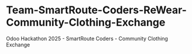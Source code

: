 # Team-SmartRoute-Coders-ReWear-Community-Clothing-Exchange
Odoo Hackathon 2025 - SmartRoute Coders - Community Clothing Exchange
